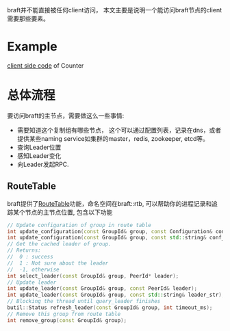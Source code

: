 braft并不能直接被任何client访问， 本文主要是说明一个能访问braft节点的client需要那些要素。

# Example

[client side code](../../example/counter/client.cpp) of Counter

# 总体流程

要访问braft的主节点，需要做这么一些事情:

* 需要知道这个复制组有哪些节点， 这个可以通过配置列表，记录在dns，或者提供某些naming service如集群的master，redis, zookeeper, etcd等。
* 查询Leader位置
* 感知Leader变化
* 向Leader发起RPC.

## RouteTable

braft提供了[RouteTable](../../src/braft/route_table.h)功能，命名空间在braft::rtb, 可以帮助你的进程记录和追踪某个节点的主节点位置, 包含以下功能

```cpp
// Update configuration of group in route table
int update_configuration(const GroupId& group, const Configuration& conf);
int update_configuration(const GroupId& group, const std::string& conf_str);
// Get the cached leader of group.
// Returns:
//  0 : success
//  1 : Not sure about the leader
//  -1, otherwise
int select_leader(const GroupId& group, PeerId* leader);
// Update leader
int update_leader(const GroupId& group, const PeerId& leader);
int update_leader(const GroupId& group, const std::string& leader_str);
// Blocking the thread until query_leader finishes
butil::Status refresh_leader(const GroupId& group, int timeout_ms);
// Remove this group from route table
int remove_group(const GroupId& group);
```

